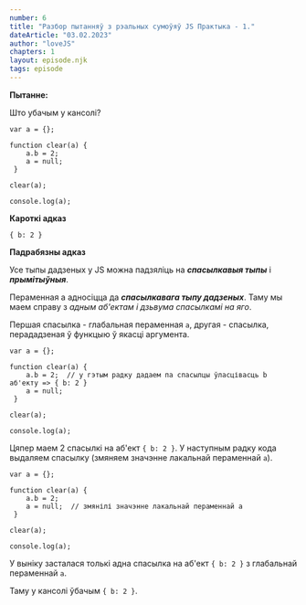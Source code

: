 ```yaml
---
number: 6
title: "Разбор пытанняў з рэальных сумоўяў JS Практыка - 1."
dateArticle: "03.02.2023"
author: "loveJS"
chapters: 1
layout: episode.njk
tags: episode
---
```


**Пытанне:**

Што убачым у кансолі?

```
var a = {};

function clear(a) {
    a.b = 2;
    a = null;
 }

clear(a);

console.log(a);
```

**Кароткі адказ**

```
{ b: 2 }
```

**Падрабязны адказ**

Усе тыпы дадзеных у JS можна падзяліць на **_спасылкавыя тыпы_** і **_прымітыўныя_**.

Пераменная a адносіцца да **_спасылкавага тыпу дадзеных_**. Таму мы маем справу з _адным аб'ектам і дзьвума спасылкамі на яго_.

Першая спасылка - глабальная пераменная `a`, другая - спасылка, перададзеная ў функцыю ў якасці аргумента.

```
var a = {};

function clear(a) {
    a.b = 2;  // у гэтым радку дадаем па спасылцы ўласцівасць b аб'екту => { b: 2 }
    a = null;
 }

clear(a);

console.log(a);
```

Цяпер маем 2 спасылкі на аб'ект `{ b: 2 }`. У наступным радку кода выдаляем спасылку (змяняем значэнне лакальнай пераменнай `a`).

```
var a = {};

function clear(a) {
    a.b = 2;
    a = null;  // змянілі значэнне лакальнай пераменнай а
 }

clear(a);

console.log(a);
```

У выніку засталася толькі адна спасылка на аб'ект `{ b: 2 }` з глабальнай пераменнай `a`.

Таму у кансолі ўбачым `{ b: 2 }`.
